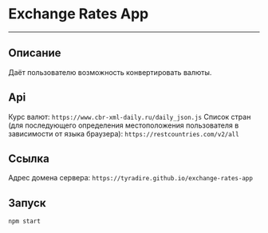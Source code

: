 # Exchange Rates App 
____

## Описание
Даёт пользователю возможность конвертировать валюты.

## Api
Курс валют: 
`https://www.cbr-xml-daily.ru/daily_json.js`
Список стран (для последующего определения местоположения пользователя в зависимости от языка браузера):
`https://restcountries.com/v2/all`

## Ссылка
Адрес домена сервера: `https://tyradire.github.io/exchange-rates-app`

## Запуск
`npm start`